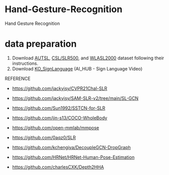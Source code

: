 # Hand-Gesture-Recognition
Hand Gesture Recognition

# data preparation 
1. Download [AUTSL](http://chalearnlap.cvc.uab.es/dataset/40/description/), [CSL/SLR500](http://home.ustc.edu.cn/~pjh/openresources/cslr-dataset-2015/index.html), and [WLASL2000](https://dxli94.github.io/WLASL/) dataset following their instructions.
2. Download [KO_SignLanguage](https://aihub.or.kr/aihubdata/data/view.do?currMenu=115&topMenu=100) (AI_HUB - Sign Language Video)


REFERENCE
- https://github.com/jackyjsy/CVPR21Chal-SLR
- https://github.com/jackyjsy/SAM-SLR-v2/tree/main/SL-GCN


- https://github.com/Sun1992/SSTCN-for-SLR
- https://github.com/jin-s13/COCO-WholeBody
- https://github.com/open-mmlab/mmpose
- https://github.com/0aqz0/SLR
- https://github.com/kchengiva/DecoupleGCN-DropGraph
- https://github.com/HRNet/HRNet-Human-Pose-Estimation
- https://github.com/charlesCXK/Depth2HHA